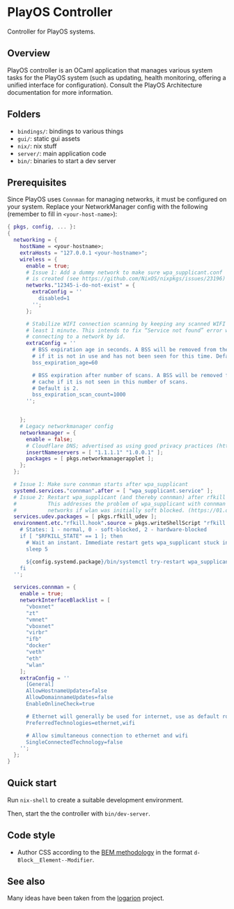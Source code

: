 # PlayOS Controller

Controller for PlayOS systems.

## Overview

PlayOS controller is an OCaml application that manages various system tasks for the PlayOS system (such as updating, health monitoring, offering a unified interface for configuration). Consult the PlayOS Architecture documentation for more information.

## Folders

- `bindings/`: bindings to various things
- `gui/`: static gui assets
- `nix/`: nix stuff
- `server/`: main application code
- `bin/`: binaries to start a dev server

## Prerequisites
Since PlayOS uses `Connman` for managing networks, it must be configured on your system.
Replace your NetworkManager config with the following (remember to fill in `<your-host-name>`):

```nix
{ pkgs, config, ... }:
{
  networking = {
    hostName = <your-hostname>;
    extraHosts = "127.0.0.1 <your-hostname>";
    wireless = {
      enable = true;
      # Issue 1: Add a dummy network to make sure wpa_supplicant.conf
      # is created (see https://github.com/NixOS/nixpkgs/issues/23196)
      networks."12345-i-do-not-exist" = {
        extraConfig = ''
          disabled=1
        '';
      };

      # Stabilize WIFI connection scanning by keeping any scanned WIFI for at
      # least 1 minute. This intends to fix “Service not found” error when
      # connecting to a network by id.
      extraConfig = ''
        # BSS expiration age in seconds. A BSS will be removed from the local cache
        # if it is not in use and has not been seen for this time. Default is 180.
        bss_expiration_age=60

        # BSS expiration after number of scans. A BSS will be removed from the local
        # cache if it is not seen in this number of scans.
        # Default is 2.
        bss_expiration_scan_count=1000
      '';


    };
    # Legacy networkmanager config
    networkmanager = {
      enable = false;
      # Cloudflare DNS; advertised as using good privacy practices (https://1.1.1.1/)
      insertNameservers = [ "1.1.1.1" "1.0.0.1" ];
      packages = [ pkgs.networkmanagerapplet ];
    };
  };

  # Issue 1: Make sure connman starts after wpa_supplicant
  systemd.services."connman".after = [ "wpa_supplicant.service" ];
  # Issue 2: Restart wpa_supplicant (and thereby connman) after rfkill unblock of wlan
  #          This addresses the problem of wpa_supplicant with connman not seeing any
  #          networks if wlan was initially soft blocked. (https://01.org/jira/browse/CM-670)
  services.udev.packages = [ pkgs.rfkill_udev ];
  environment.etc."rfkill.hook".source = pkgs.writeShellScript "rfkill.hook" ''
    # States: 1 - normal, 0 - soft-blocked, 2 - hardware-blocked
    if [ "$RFKILL_STATE" == 1 ]; then
      # Wait an instant. Immediate restart gets wpa_supplicant stuck in the same way.
      sleep 5

      ${config.systemd.package}/bin/systemctl try-restart wpa_supplicant.service
    fi
  '';

  services.connman = {
    enable = true;
    networkInterfaceBlacklist = [
      "vboxnet"
      "zt"
      "vmnet"
      "vboxnet"
      "virbr"
      "ifb"
      "docker"
      "veth"
      "eth"
      "wlan"
    ];
    extraConfig = ''
      [General]
      AllowHostnameUpdates=false
      AllowDomainnameUpdates=false
      EnableOnlineCheck=true

      # Ethernet will generally be used for internet, use as default route
      PreferredTechnologies=ethernet,wifi

      # Allow simultaneous connection to ethernet and wifi
      SingleConnectedTechnology=false
    '';
  };
}
```

## Quick start


Run `nix-shell` to create a suitable development environment.

Then, start the the controller with `bin/dev-server`.

## Code style

- Author CSS according to the [BEM methodology](http://getbem.com/) in the format `d-Block__Element--Modifier`.

## See also

Many ideas have been taken from the [logarion](https://cgit.orbitalfox.eu/logarion/) project.
